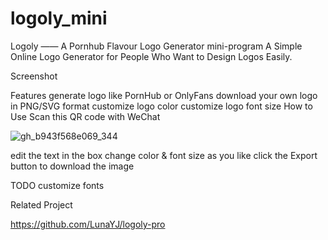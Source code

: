 # logoly_mini
Logoly —— A Pornhub Flavour Logo Generator mini-program
A Simple Online Logo Generator for People Who Want to Design Logos Easily.

Screenshot


Features
generate logo like PornHub or OnlyFans
download your own logo in PNG/SVG format
customize logo color
customize logo font size
How to Use
Scan this QR code with WeChat

![gh_b943f568e069_344](https://github.com/user-attachments/assets/33e4dd7c-71f1-444c-8f4f-7995f63254de)

edit the text in the box
change color & font size as you like
click the Export button to download the image

TODO
customize fonts

Related Project

https://github.com/LunaYJ/logoly-pro
